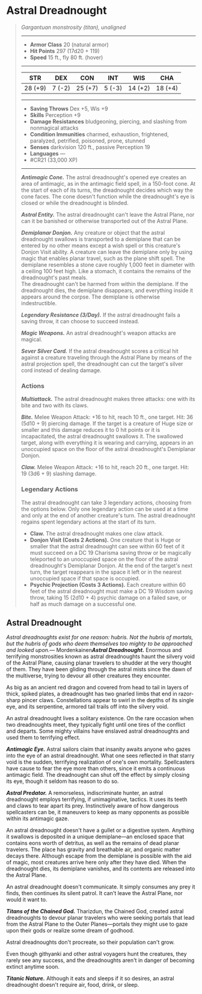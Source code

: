 # Astral Dreadnought
>*Gargantuan monstrosity (titan), unaligned*
>___
>- **Armor Class** 20 (natural armor)
>- **Hit Points** 297 (17d20 + 119)
>- **Speed** 15 ft., fly 80 ft. (hover)
>___
>|STR|DEX|CON|INT|WIS|CHA|
>|:---:|:---:|:---:|:---:|:---:|:---:|
>|28 (+9)|7 (-2)|25 (+7)|5 (-3)|14 (+2)|18 (+4)|
>___
>- **Saving Throws** Dex +5, Wis +9
>- **Skills** Perception +9
>- **Damage Resistances** bludgeoning, piercing, and slashing from nonmagical attacks
>- **Condition Immunities** charmed, exhaustion, frightened, paralyzed, petrified, poisoned, prone, stunned
>- **Senses** darkvision 120 ft., passive Perception 19
>- **Languages** —
>- #CR21 (33,000 XP)
>___
>***Antimagic Cone.*** The astral dreadnought's opened eye creates an area of antimagic, as in the antimagic field spell, in a 150-foot cone. At the start of each of its turns, the dreadnought decides which way the cone faces. The cone doesn't function while the dreadnought's eye is closed or while the dreadnought is blinded.  
>
>***Astral Entity.*** The astral dreadnought can't leave the Astral Plane, nor can it be banished or otherwise transported out of the Astral Plane.  
>
>***Demiplanar Donjon.*** Any creature or object that the astral dreadnought swallows is transported to a demiplane that can be entered by no other means except a wish spell or this creature's Donjon Visit ability. A creature can leave the demiplane only by using magic that enables planar travel, such as the plane shift spell. The demiplane resembles a stone cave roughly 1,000 feet in diameter with a ceiling 100 feet high. Like a stomach, it contains the remains of the dreadnought's past meals.  
>The dreadnought can't be harmed from within the demiplane. If the dreadnought dies, the demiplane disappears, and everything inside it appears around the corpse. The demiplane is otherwise indestructible.  
>
>***Legendary Resistance (3/Day).*** If the astral dreadnought fails a saving throw, it can choose to succeed instead.  
>
>***Magic Weapons.*** An astral dreadnought's weapon attacks are magical.  
>
>***Sever Silver Cord.*** If the astral dreadnought scores a critical hit against a creature traveling through the Astral Plane by means of the astral projection spell, the dreadnought can cut the target's silver cord instead of dealing damage.  
>
>### Actions
>***Multiattack.*** The astral dreadnought makes three attacks: one with its bite and two with its claws.  
>
>***Bite.*** Melee Weapon Attack: +16 to hit, reach 10 ft., one target. Hit: 36 (5d10 + 9) piercing damage. If the target is a creature of Huge size or smaller and this damage reduces it to 0 hit points or it is incapacitated, the astral dreadnought swallows it. The swallowed target, along with everything it is wearing and carrying, appears in an unoccupied space on the floor of the astral dreadnought's Demiplanar Donjon.  
>
>***Claw.*** Melee Weapon Attack: +16 to hit, reach 20 ft., one target. Hit: 19 (3d6 + 9) slashing damage.  
>
>### Legendary Actions
>The astral dreadnought can take 3 legendary actions, choosing from the options below. Only one legendary action can be used at a time and only at the end of another creature's turn. The astral dreadnought regains spent legendary actions at the start of its turn.
>
>- **Claw.** The astral dreadnought makes one claw attack.
>- **Donjon Visit (Costs 2 Actions).** One creature that is Huge or smaller that the astral dreadnought can see within 60 feet of it must succeed on a DC 19 Charisma saving throw or be magically teleported to an unoccupied space on the floor of the astral dreadnought's Demiplanar Donjon. At the end of the target's next turn, the target reappears in the space it left or in the nearest unoccupied space if that space is occupied.
>- **Psychic Projection (Costs 3 Actions).** Each creature within 60 feet of the astral dreadnought must make a DC 19 Wisdom saving throw, taking 15 (2d10 + 4) psychic damage on a failed save, or half as much damage on a successful one.

## Astral Dreadnought

*Astral dreadnoughts exist for one reason: hubris. Not the hubris of mortals, but the hubris of gods who deem themselves too mighty to be approached and looked upon.*— Mordenkainen***Astral Dreadnought.*** Enormous and terrifying monstrosities known as astral dreadnoughts haunt the silvery void of the Astral Plane, causing planar travelers to shudder at the very thought of them. They have been gliding through the astral mists since the dawn of the multiverse, trying to devour all other creatures they encounter.

As big as an ancient red dragon and covered from head to tail in layers of thick, spiked plates, a dreadnought has two gnarled limbs that end in razor-sharp pincer claws. Constellations appear to swirl in the depths of its single eye, and its serpentine, armored tail trails off into the silvery void.

An astral dreadnought lives a solitary existence. On the rare occasion when two dreadnoughts meet, they typically fight until one tires of the conflict and departs. Some mighty villains have enslaved astral dreadnoughts and used them to terrifying effect.

***Antimagic Eye.*** Astral sailors claim that insanity awaits anyone who gazes into the eye of an astral dreadnought. What one sees reflected in that starry void is the sudden, terrifying realization of one's own mortality. Spellcasters have cause to fear the eye more than others, since it emits a continuous antimagic field. The dreadnought can shut off the effect by simply closing its eye, though it seldom has reason to do so.

***Astral Predator.*** A remorseless, indiscriminate hunter, an astral dreadnought employs terrifying, if unimaginative, tactics. It uses its teeth and claws to tear apart its prey. Instinctively aware of how dangerous spellcasters can be, it maneuvers to keep as many opponents as possible within its antimagic gaze.

An astral dreadnought doesn't have a gullet or a digestive system. Anything it swallows is deposited in a unique demiplane—an enclosed space that contains eons worth of detritus, as well as the remains of dead planar travelers. The place has gravity and breathable air, and organic matter decays there. Although escape from the demiplane is possible with the aid of magic, most creatures arrive here only after they have died. When the dreadnought dies, its demiplane vanishes, and its contents are released into the Astral Plane.

An astral dreadnought doesn't communicate. It simply consumes any prey it finds, then continues its silent patrol. It can't leave the Astral Plane, nor would it want to.

***Titans of the Chained God.*** Tharizdun, the Chained God, created astral dreadnoughts to devour planar travelers who were seeking portals that lead from the Astral Plane to the Outer Planes—portals they might use to gaze upon their gods or realize some dream of godhood.

Astral dreadnoughts don't procreate, so their population can't grow.

Even though githyanki and other astral voyagers hunt the creatures, they rarely see any success, and the dreadnoughts aren't in danger of becoming extinct anytime soon.

***Titanic Nature.*** Although it eats and sleeps if it so desires, an astral dreadnought doesn't require air, food, drink, or sleep.